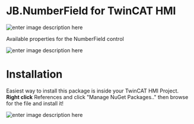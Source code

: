 # JB.NumberField for TwinCAT HMI


![enter image description here](https://user-images.githubusercontent.com/75740551/101648861-8c391f00-3a3a-11eb-9bdd-80dfd24464f2.png)

Available properties for the NumberField control

![enter image description here](https://user-images.githubusercontent.com/75740551/101648869-8f340f80-3a3a-11eb-8162-10b4d70f50ea.png)

# Installation

Easiest way to install this package is inside your TwinCAT HMI Project. 
**Right click** References and click "Manage NuGet Packages.." then browse for the file and install it! 

![enter image description here](https://user-images.githubusercontent.com/75740551/101645035-32cef100-3a36-11eb-88f4-eeaccd3366d6.png)


